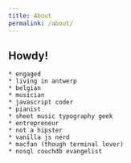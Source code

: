 ```yaml
---
title: About
permalink: /about/
---
```


## Howdy!

    * engaged
    * living in antwerp
    * belgian
    * musician
    * javascript coder
    * pianist
    * sheet music typography geek
    * entrepreneur
    * not a hipster
    * vanilla js nerd
    * macfan (though terminal lover)
    * nosql couchdb evangelist
